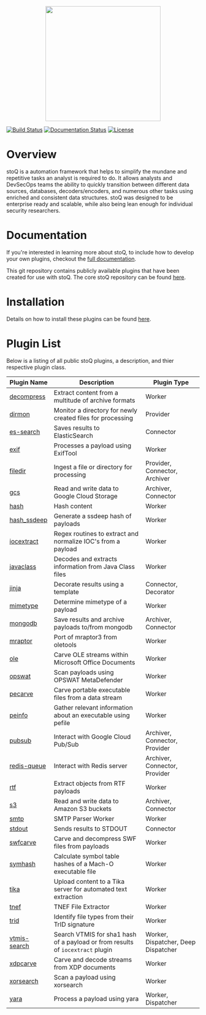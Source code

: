 <p align="center">
<img src="http://stoq.punchcyber.com/i/stoq.png" width="300"><br />
</p>

[![Build Status](https://travis-ci.org/PUNCH-Cyber/stoq-plugins-public.svg?branch=v2)](https://travis-ci.org/PUNCH-Cyber/stoq-plugins-public)
[![Documentation Status](https://readthedocs.org/projects/stoq-framework/badge/?version=v2)](https://stoq-framework.readthedocs.io/en/v2/)
[![License](https://img.shields.io/pypi/l/stoq-framework.svg)](https://pypi.org/project/stoq-framework/)

# Overview

stoQ is a automation framework that helps to simplify the mundane and repetitive
tasks an analyst is required to do. It allows analysts and DevSecOps teams the
ability to quickly transition between different data sources, databases,
decoders/encoders, and numerous other tasks using enriched and consistent data
structures. stoQ was designed to be enterprise ready and scalable, while also being
lean enough for individual security researchers.

# Documentation

If you're interested in learning more about stoQ, to include how to develop your
own plugins, checkout the [full documentation](https://stoq-framework.readthedocs.io/).

This git repository contains publicly available plugins that have been created
for use with stoQ. The core stoQ repository can be found [here](https://github.com/PUNCH-Cyber/stoq).

# Installation

Details on how to install these plugins can be found [here](https://stoq-framework.readthedocs.io/en/latest/installation.html#installing-plugins).

# Plugin List

Below is a listing of all public stoQ plugins, a description, and thier respective plugin class.

| Plugin Name                   | Description                                                                    | Plugin Type                         |
| ----------------------------- | ------------------------------------------------------------------------------ | ----------------------------------- |
| [decompress](decompress/)     | Extract content from a multitude of archive formats                            | Worker                              |
| [dirmon](dirmon/)             | Monitor a directory for newly created files for processing                     | Provider                            |
| [es-search](es-search/)       | Saves results to ElasticSearch                                                 | Connector                           |
| [exif](exif/)                 | Processes a payload using ExifTool                                             | Worker                              |
| [filedir](filedir/)           | Ingest a file or directory for processing                                      | Provider, Connector, Archiver       |
| [gcs](gcs/)                   | Read and write data to Google Cloud Storage                                    | Archiver, Connector                 |
| [hash](hash/)                 | Hash content                                                                   | Worker                              |
| [hash_ssdeep](hash_ssdeep/)   | Generate a ssdeep hash of payloads                                             | Worker                              |
| [iocextract](iocextract/)     | Regex routines to extract and normalize IOC's from a payload                   | Worker                              |
| [javaclass](javaclass/)       | Decodes and extracts information from Java Class files                         | Worker                              |
| [jinja](jinja/)               | Decorate results using a template                                              | Connector, Decorator                |
| [mimetype](mimetype/)         | Determine mimetype of a payload                                                | Worker                              |
| [mongodb](mongodb/)           | Save results and archive payloads to/from mongodb                              | Archiver, Connector                 |
| [mraptor](mraptor/)           | Port of mraptor3 from oletools                                                 | Worker                              |
| [ole](ole/)                   | Carve OLE streams within Microsoft Office Documents                            | Worker                              |
| [opswat](opswat/)             | Scan payloads using OPSWAT MetaDefender                                        | Worker                              |
| [pecarve](pecarve/)           | Carve portable executable files from a data stream                             | Worker                              |
| [peinfo](peinfo/)             | Gather relevant information about an executable using pefile                   | Worker                              |
| [pubsub](pubsub/)             | Interact with Google Cloud Pub/Sub                                             | Archiver, Connector, Provider       |
| [redis-queue](redis-queue/)   | Interact with Redis server                                                     | Archiver, Connector, Provider       |
| [rtf](rtf/)                   | Extract objects from RTF payloads                                              | Worker                              |
| [s3](s3/)                     | Read and write data to Amazon S3 buckets                                       | Archiver, Connector                 |
| [smtp](smtp/)                 | SMTP Parser Worker                                                             | Worker                              |
| [stdout](stdout/)             | Sends results to STDOUT                                                        | Connector                           |
| [swfcarve](swfcarve/)         | Carve and decompress SWF files from payloads                                   | Worker                              |
| [symhash](symhash/)           | Calculate symbol table hashes of a Mach-O executable file                      | Worker                              |
| [tika](tika/)                 | Upload content to a Tika server for automated text extraction                  | Worker                              |
| [tnef](tnef/)                 | TNEF File Extractor                                                            | Worker                              |
| [trid](trid/)                 | Identify file types from their TrID signature                                  | Worker                              |
| [vtmis-search](vtmis-search/) | Search VTMIS for sha1 hash of a payload or from results of `iocextract` plugin | Worker, Dispatcher, Deep Dispatcher |
| [xdpcarve](xdpcarve)          | Carve and decode streams from XDP documents                                    | Worker                              |
| [xorsearch](xorsearch/)       | Scan a payload using xorsearch                                                 | Worker                              |
| [yara](yara/)                 | Process a payload using yara                                                   | Worker, Dispatcher                  |
